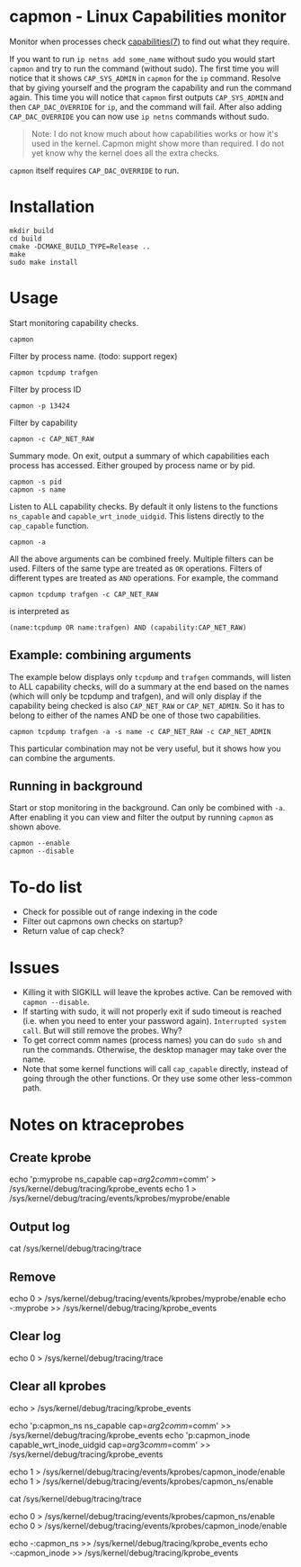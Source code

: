 <!---
SPDX-License-Identifier: GPL-2.0-only
SPDX-FileCopyrightText: 2022 Casper Andersson <casper.casan@gmail.com>
-->

# capmon - Linux Capabilities monitor

Monitor when processes check
[capabilities(7)](https://man7.org/linux/man-pages/man7/capabilities.7.html) to
find out what they require.

If you want to run `ip netns add some_name` without sudo you would start `capmon`
and try to run the command (without sudo). The first time you will notice that
it shows `CAP_SYS_ADMIN` in `capmon` for the `ip` command. Resolve that
by giving yourself and the program the capability and run the command again.
This time you will notice that `capmon` first outputs `CAP_SYS_ADMIN` and
then `CAP_DAC_OVERRIDE` for `ip`, and the command will fail. After also adding
`CAP_DAC_OVERRIDE` you can now use `ip netns` commands without sudo.

> Note: I do not know much about how capabilities works or how it's used in the
> kernel. Capmon might show more than required. I do not yet know why the
> kernel does all the extra checks.

`capmon` itself requires `CAP_DAC_OVERRIDE` to run.

# Installation
```
mkdir build
cd build
cmake -DCMAKE_BUILD_TYPE=Release ..
make
sudo make install
```

# Usage
Start monitoring capability checks.
```
capmon
```

Filter by process name. (todo: support regex)
```
capmon tcpdump trafgen
```

Filter by process ID
```
capmon -p 13424
```

Filter by capability
```
capmon -c CAP_NET_RAW
```

Summary mode. On exit, output a summary of which capabilities each process has
accessed. Either grouped by process name or by pid.
```
capmon -s pid
capmon -s name
```

Listen to ALL capability checks. By default it only listens to the functions
`ns_capable` and `capable_wrt_inode_uidgid`. This listens directly to the
`cap_capable` function.
```
capmon -a
```

All the above arguments can be combined freely. Multiple filters can be used.
Filters of the same type are treated as `OR` operations. Filters of different
types are treated as `AND` operations. For example, the command
```
capmon tcpdump trafgen -c CAP_NET_RAW
```
is interpreted as
```
(name:tcpdump OR name:trafgen) AND (capability:CAP_NET_RAW)
```

## Example: combining arguments
The example below displays only `tcpdump` and `trafgen` commands, will listen
to ALL capability checks, will do a summary at the end based on the names
(which will only be tcpdump and trafgen), and will only display if the
capability being checked is also `CAP_NET_RAW` or `CAP_NET_ADMIN`. So it has to
belong to either of the names AND be one of those two capabilities.
```
capmon tcpdump trafgen -a -s name -c CAP_NET_RAW -c CAP_NET_ADMIN
```
This particular combination may not be very useful, but it shows how you can
combine the arguments.

## Running in background

Start or stop monitoring in the background. Can only be combined with `-a`.
After enabling it you can view and filter the output by running `capmon` as
shown above.
```
capmon --enable
capmon --disable
```

# To-do list
- Check for possible out of range indexing in the code
- Filter out capmons own checks on startup?
- Return value of cap check?

# Issues
- Killing it with SIGKILL will leave the kprobes active. Can be removed with
  `capmon --disable`.
- If starting with sudo, it will not properly exit if sudo timeout is reached
  (i.e. when you need to enter your password again). `Interrupted system call`.
  But will still remove the probes. Why?
- To get correct comm names (process names) you can do `sudo sh` and run the commands. 
  Otherwise, the desktop manager may take over the name.
- Note that some kernel functions will call `cap_capable` directly, instead of
  going through the other functions. Or they use some other less-common path.



# Notes on ktraceprobes


## Create kprobe
echo 'p:myprobe ns_capable cap=$arg2 comm=$comm' > /sys/kernel/debug/tracing/kprobe_events
echo 1 > /sys/kernel/debug/tracing/events/kprobes/myprobe/enable

## Output log
cat /sys/kernel/debug/tracing/trace

## Remove
echo 0 > /sys/kernel/debug/tracing/events/kprobes/myprobe/enable
echo -:myprobe >> /sys/kernel/debug/tracing/kprobe_events

## Clear log
echo 0 > /sys/kernel/debug/tracing/trace

## Clear all kprobes
echo > /sys/kernel/debug/tracing/kprobe_events




echo 'p:capmon_ns ns_capable cap=$arg2 comm=$comm' >> /sys/kernel/debug/tracing/kprobe_events
echo 'p:capmon_inode capable_wrt_inode_uidgid cap=$arg3 comm=$comm' >> /sys/kernel/debug/tracing/kprobe_events

echo 1 > /sys/kernel/debug/tracing/events/kprobes/capmon_inode/enable
echo 1 > /sys/kernel/debug/tracing/events/kprobes/capmon_ns/enable

cat /sys/kernel/debug/tracing/trace

echo 0 > /sys/kernel/debug/tracing/events/kprobes/capmon_ns/enable
echo 0 > /sys/kernel/debug/tracing/events/kprobes/capmon_inode/enable

echo -:capmon_ns >> /sys/kernel/debug/tracing/kprobe_events
echo -:capmon_inode >> /sys/kernel/debug/tracing/kprobe_events
